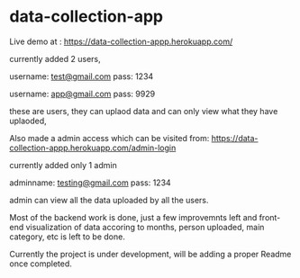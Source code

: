 # data-collection-app

Live demo at : https://data-collection-appp.herokuapp.com/


currently added 2 users,

username: test@gmail.com
pass: 1234

username: app@gmail.com
pass: 9929

these are users, they can uplaod data and can only view what they have uplaoded,

Also made a admin access which can be visited from: https://data-collection-appp.herokuapp.com/admin-login

currently added only 1 admin

adminname: testing@gmail.com
pass: 1234

admin can view all the data uploaded by all the users.

Most of the backend work is done, just a few improvemnts left and front-end visualization of data accoring to months, person uploaded, main category, etc is left to be done.

Currently the project is under development, will be adding a proper Readme once completed.
